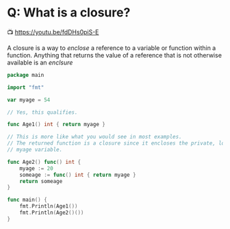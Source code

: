 # Q: What is a closure?

📺 <https://youtu.be/fdDHs0piS-E>

A closure is a way to *enclose* a reference to a variable or function within a function. Anything that returns the value of a reference that is not otherwise available is an *enclsure*

```go
package main

import "fmt"

var myage = 54

// Yes, this qualifies.

func Age1() int { return myage }

// This is more like what you would see in most examples.
// The returned function is a closure since it encloses the private, local
// myage variable.

func Age2() func() int {
	myage := 20
	someage := func() int { return myage }
	return someage
}

func main() {
	fmt.Println(Age1())
	fmt.Println(Age2()())
}
```
